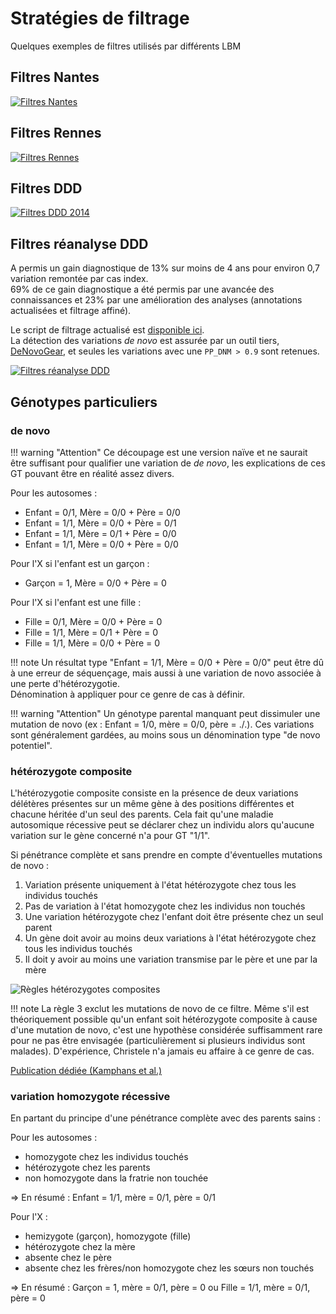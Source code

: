 # Stratégies de filtrage

Quelques exemples de filtres utilisés par différents LBM

## Filtres Nantes

[![Filtres Nantes](/images/filters_nantes.png)](/images/filters_nantes.png)

## Filtres Rennes

[![Filtres Rennes](/images/filters_rennes.png)](/images/filters_rennes.png)

## Filtres DDD

[![Filtres DDD 2014](/images/ddd.jpg)](/images/ddd.jpg)

## Filtres réanalyse DDD

A permis un gain diagnostique de 13% sur moins de 4 ans pour environ 0,7 variation remontée par cas index.\
69% de ce gain diagnostique a été permis par une avancée des connaissances et 23% par une amélioration des analyses (annotations actualisées et filtrage affiné).

Le script de filtrage actualisé est [disponible ici](https://github.com/jeremymcrae/clinical-filter).\
La détection des variations *de novo* est assurée par un outil tiers, [DeNovoGear](https://github.com/ultimatesource/denovogear), et seules les variations avec une `PP_DNM > 0.9` sont retenues.

[![Filtres réanalyse DDD](/images/dddrean.png)](/images/dddrean.png)

## Génotypes particuliers

### de novo

!!! warning "Attention"
    Ce découpage est une version naïve et ne saurait être suffisant pour qualifier une variation de *de novo*, les explications de ces GT pouvant être en réalité assez divers.

Pour les autosomes :

- Enfant = 0/1, Mère = 0/0 + Père = 0/0
- Enfant = 1/1, Mère = 0/0 + Père = 0/1
- Enfant = 1/1, Mère = 0/1 + Père = 0/0
- Enfant = 1/1, Mère = 0/0 + Père = 0/0

Pour l'X si l'enfant est un garçon :

- Garçon = 1, Mère = 0/0 + Père = 0

Pour l'X si l'enfant est une fille :

- Fille = 0/1, Mère = 0/0 + Père = 0
- Fille = 1/1, Mère = 0/1 + Père = 0
- Fille = 1/1, Mère = 0/0 + Père = 0

!!! note
    Un résultat type "Enfant = 1/1, Mère = 0/0 + Père = 0/0" peut être dû à une erreur de séquençage, mais aussi à une variation de novo associée à une perte d'hétérozygotie.\
    Dénomination à appliquer pour ce genre de cas à définir.

!!! warning "Attention"
    Un génotype parental manquant peut dissimuler une mutation de novo (ex : Enfant = 1/0, mère = 0/0, père = ./.). Ces variations sont généralement gardées, au moins sous un dénomination type "de novo potentiel".

### hétérozygote composite

L'hétérozygotie composite consiste en la présence de deux variations délétères présentes sur un même gène à des positions différentes et chacune héritée d'un seul des parents. Cela fait qu'une maladie autosomique récessive peut se déclarer chez un individu alors qu'aucune variation sur le gène concerné n'a pour GT "1/1".

Si pénétrance complète et sans prendre en compte d'éventuelles mutations de novo :

1. Variation présente uniquement à l'état hétérozygote chez tous les individus touchés
1. Pas de variation à l'état homozygote chez les individus non touchés
1. Une variation hétérozygote chez l'enfant doit être présente chez un seul parent
1. Un gène doit avoir au moins deux variations à l'état hétérozygote chez tous les individus touchés
1. Il doit y avoir au moins une variation transmise par le père et une par la mère

![Règles hétérozygotes composites](/images/het_comp_rules.jpg)

!!! note
    La règle 3 exclut les mutations de novo de ce filtre. Même s'il  est théoriquement possible qu'un enfant soit hétérozygote composite à cause d'une mutation de novo, c'est une hypothèse considérée suffisamment rare pour ne pas être envisagée (particulièrement si plusieurs individus sont malades).
    D'expérience, Christele n'a jamais eu affaire à ce genre de cas.

[Publication dédiée (Kamphans et al.)](https://journals.plos.org/plosone/article/file?id=10.1371/journal.pone.0070151&type=printable)

### variation homozygote récessive

En partant du principe d'une pénétrance complète avec des parents sains :

Pour les autosomes :

- homozygote chez les individus touchés
- hétérozygote chez les parents
- non homozygote dans la fratrie non touchée

⇒ En résumé : Enfant = 1/1, mère = 0/1, père = 0/1

Pour l'X :

- hemizygote (garçon), homozygote (fille)
- hétérozygote chez la mère
- absente chez le père
- absente chez les frères/non homozygote chez les sœurs non touchés

⇒ En résumé : Garçon = 1, mère = 0/1, père = 0 ou Fille = 1/1, mère = 0/1, père = 0
